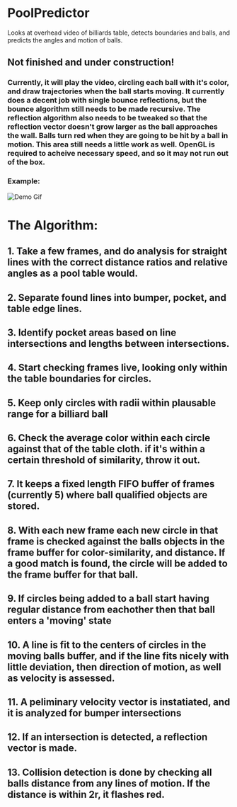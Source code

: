 # PoolPredictor
Looks at overhead video of billiards table, detects boundaries and balls, and predicts the angles and motion of balls. 

## Not finished and under construction!
### Currently, it will play the video, circling each ball with it's color, and draw trajectories when the ball starts moving. It currently does a decent job with single bounce reflections, but the bounce algorithm still needs to be made recursive. The reflection algorithm also needs to be tweaked so that the reflection vector doesn't grow larger as the ball approaches the wall. Balls turn red when they are going to be hit by a ball in motion. This area still needs a little work as well. OpenGL is required to acheive necessary speed, and so it may not run out of the box.

### Example:
![Demo Gif](/doc_resources/PoolGif1.gif)


# The Algorithm:
## 1. Take a few frames, and do analysis for straight lines with the correct distance ratios and relative angles as a pool table would.
## 2. Separate found lines into bumper, pocket, and table edge lines.
## 3. Identify pocket areas based on line intersections and lengths between intersections.
## 4. Start checking frames live, looking only within the table boundaries for circles.
## 5. Keep only circles with radii within plausable range for a billiard ball
## 6. Check the average color within each circle against that of the table cloth. if it's within a certain threshold of similarity, throw it out.
## 7. It keeps a fixed length FIFO buffer of frames (currently 5) where ball qualified objects are stored.
## 8. With each new frame each new circle in that frame is checked against the balls objects in the frame buffer for color-similarity, and distance. If a good match is found, the circle will be added to the frame buffer for that ball.
## 9. If circles being added to a ball start having regular distance from eachother then that ball enters a 'moving' state
## 10. A line is fit to the centers of circles in the moving balls buffer, and if the line fits nicely with little deviation, then direction of motion, as well as velocity is assessed.
## 11. A peliminary velocity vector is instatiated, and it is analyzed for bumper intersections
## 12. If an intersection is detected, a reflection vector is made.
## 13. Collision detection is done by checking all balls distance from any lines of motion. If the distance is within 2r, it flashes red.
